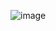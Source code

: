 ![image](https://user-images.githubusercontent.com/99810114/190619340-bda68454-90a4-478b-a8a4-eaede703229a.png)

